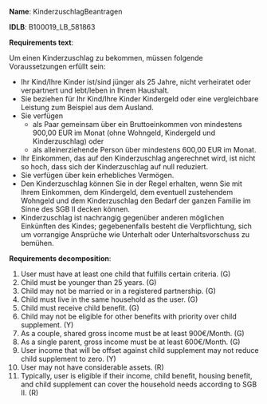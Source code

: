 <b>Name</b>: KinderzuschlagBeantragen

<b>IDLB</b>: B100019_LB_581863

<b>Requirements text</b>:

Um einen Kinderzuschlag zu bekommen, müssen folgende Voraussetzungen erfüllt
sein:

  * Ihr Kind/Ihre Kinder ist/sind jünger als 25 Jahre, nicht verheiratet oder verpartnert und lebt/leben in Ihrem Haushalt.
  * Sie beziehen für Ihr Kind/Ihre Kinder Kindergeld oder eine vergleichbare Leistung zum Beispiel aus dem Ausland.
  * Sie verfügen 
    * als Paar gemeinsam über ein Bruttoeinkommen von mindestens 900,00 EUR im Monat (ohne Wohngeld, Kindergeld und Kinderzuschlag) oder
    * als alleinerziehende Person über mindestens 600,00 EUR im Monat.
  * Ihr Einkommen, das auf den Kinderzuschlag angerechnet wird, ist nicht so hoch, dass sich der Kinderzuschlag auf null reduziert.
  * Sie verfügen über kein erhebliches Vermögen.
  * Den Kinderzuschlag können Sie in der Regel erhalten, wenn Sie mit Ihrem Einkommen, dem Kindergeld, dem eventuell zustehendem Wohngeld und dem Kinderzuschlag den Bedarf der ganzen Familie im Sinne des SGB II decken können.
  * Kinderzuschlag ist nachrangig gegenüber anderen möglichen Einkünften des Kindes; gegebenenfalls besteht die Verpflichtung, sich um vorrangige Ansprüche wie Unterhalt oder Unterhaltsvorschuss zu bemühen.



<b>Requirements decomposition</b>:

1. User must have at least one child that fulfills certain criteria. (G)
2. Child must be younger than 25 years. (G)
3. Child may not be married or in a registered partnership. (G)
4. Child must live in the same household as the user. (G)
5. Child must receive child benefit. (G)
6. Child may not be eligible for other benefits with priority over child supplement. (Y)
7. As a couple, shared gross income must be at least 900€/Month. (G)
8. As a single parent, gross income must be at least 600€/Month. (G)
9. User income that will be offset against child supplement may not reduce child supplement to zero. (Y)
10. User may not have considerable assets. (R)
11. Typically, user is eligible if their income, child benefit, housing benefit, and child supplement can cover the household needs according to SGB II. (R)